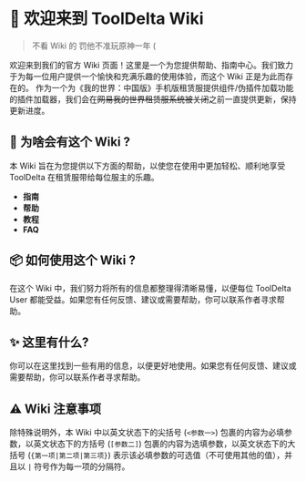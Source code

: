 # 👋 欢迎来到 ToolDelta Wiki
> 不看 Wiki 的 罚他不准玩原神一年 (

欢迎来到我们的官方 Wiki 页面！这里是一个为您提供帮助、指南中心。我们致力于为每一位用户提供一个愉快和充满乐趣的使用体验，而这个 Wiki 正是为此而存在的。
作为一个为《我的世界：中国版》手机版租赁服提供组件/伪插件加载功能的插件加载器，我们会在<del>网易我的世界租赁服系统被关闭</del>之前一直提供更新，保持更新进度。

## **🔨 为啥会有这个 Wiki \?**

本 Wiki 旨在为您提供以下方面的帮助，以使您在使用中更加轻松、顺利地享受 ToolDelta 在租赁服带给每位服主的乐趣。

- **指南**
- **帮助**
- **教程**
- **FAQ**

## **📦 如何使用这个 Wiki \?**

在这个 Wiki 中，我们努力将所有的信息都整理得清晰易懂，以便每位 ToolDelta User 都能受益。如果您有任何反馈、建议或需要帮助，你可以联系作者寻求帮助。

## **✨ 这里有什么\?**

你可以在这里找到一些有用的信息，以便更好地使用。如果您有任何反馈、建议或需要帮助，你可以联系作者寻求帮助。

## ⚠️ Wiki 注意事项

除特殊说明外，本 Wiki 中以英文状态下的尖括号 (`<参数一>`) 包裹的内容为必填参数，以英文状态下的方括号 (`[参数二]`) 包裹的内容为选填参数，以英文状态下的大括号 (`{第一项|第二项|第三项}`) 表示该必填参数的可选值（不可使用其他的值），并且以 `|` 符号作为每一项的分隔符。
